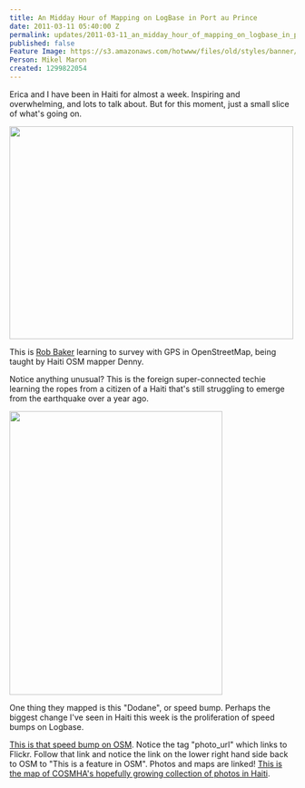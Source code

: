 ```yaml
---
title: An Midday Hour of Mapping on LogBase in Port au Prince
date: 2011-03-11 05:40:00 Z
permalink: updates/2011-03-11_an_midday_hour_of_mapping_on_logbase_in_port_au_prince
published: false
Feature Image: https://s3.amazonaws.com/hotwww/files/old/styles/banner/public/5515425818_92a2363b57.jpg
Person: Mikel Maron
created: 1299822054
---
```


<p>Erica and I have been in Haiti for almost a week. Inspiring and overwhelming, and lots to talk about. But for this moment, just a small slice of what's going on.</p><p><img title="IMG_0378 by mikel_maron, on Flickr" src="https://s3.amazonaws.com/hotwww/files/old/5515425818_92a2363b57.jpg" alt="" style="width:500px;height:375px"></p><p>This is <a href="http://twitter.com/rrbaker">Rob Baker</a> learning to survey with GPS in OpenStreetMap, being taught by Haiti OSM mapper Denny.</p><p>Notice anything unusual? This is the foreign super-connected techie learning the ropes from a citizen of a Haiti that's still struggling to emerge from the earthquake over a year ago.</p><p><img title="Dodane by COSMHA, on Flickr" src="https://s3.amazonaws.com/hotwww/files/old/5515709460_328d7096b5.jpg" alt="" style="width:375px;height:500px"></p><p>One thing they mapped is this "Dodane", or speed bump. Perhaps the biggest change I've seen in Haiti this week is the proliferation of speed bumps on Logbase.</p><p><a href="http://www.openstreetmap.org/browse/node/1195594754">This is that speed bump on OSM</a>. Notice the tag "photo_url" which links to Flickr. Follow that link and notice the link on the lower right hand side back to OSM to "This is a feature in OSM". Photos and maps are linked! <a href="http://www.flickr.com/photos/60242340@N04/map/">This is the map of COSMHA's hopefully growing collection of photos in Haiti</a>.</p>
